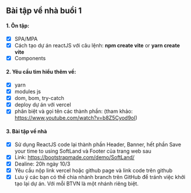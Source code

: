 ## Bài tập về nhà buổi 1

#### 1. Ôn tập:
- [x] SPA/MPA
- [x] Cách tạo dự án reactJS với câu lệnh: **npm create vite** or **yarn create vite**
- [x] Components

#### 2. Yêu cầu tìm hiểu thêm về:
- [x] yarn
- [x] modules js
- [x] dom, bom, try-catch
- [x] deploy dự án với vercel
- [x] phân biệt và gọi tên các thành phần: (tham khảo: https://www.youtube.com/watch?v=b8Z5Cyod9oI)

#### 3. Bài tập về nhà
- [x] Sử dụng ReactJS code lại thành phần Header, Banner, hết phần Save your time to using SoftLand và Footer của trang web sau
- [x] Link: https://bootstrapmade.com/demo/SoftLand/
- [x] Dealine: 20h ngày 10/3
- [x] Yêu cầu nộp link vercel hoặc github page và link code trên github
- [x] Lưu ý các bạn có thể chia nhánh branch trên GitHub để tránh việc khởi tạo lại dự án. Với mỗi BTVN là một nhánh riêng biệt. 
